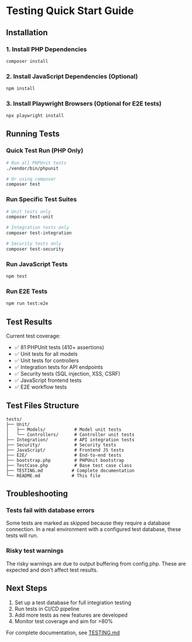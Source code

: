 # Testing Quick Start Guide

## Installation

### 1. Install PHP Dependencies
```bash
composer install
```

### 2. Install JavaScript Dependencies (Optional)
```bash
npm install
```

### 3. Install Playwright Browsers (Optional for E2E tests)
```bash
npx playwright install
```

## Running Tests

### Quick Test Run (PHP Only)
```bash
# Run all PHPUnit tests
./vendor/bin/phpunit

# Or using composer
composer test
```

### Run Specific Test Suites
```bash
# Unit tests only
composer test-unit

# Integration tests only
composer test-integration

# Security tests only
composer test-security
```

### Run JavaScript Tests
```bash
npm test
```

### Run E2E Tests
```bash
npm run test:e2e
```

## Test Results

Current test coverage:
- ✅ 81 PHPUnit tests (410+ assertions)
- ✅ Unit tests for all models
- ✅ Unit tests for controllers
- ✅ Integration tests for API endpoints
- ✅ Security tests (SQL injection, XSS, CSRF)
- ✅ JavaScript frontend tests
- ✅ E2E workflow tests

## Test Files Structure

```
tests/
├── Unit/
│   ├── Models/           # Model unit tests
│   └── Controllers/      # Controller unit tests
├── Integration/          # API integration tests
├── Security/             # Security tests
├── JavaScript/           # Frontend JS tests
├── E2E/                  # End-to-end tests
├── bootstrap.php         # PHPUnit bootstrap
├── TestCase.php          # Base test case class
├── TESTING.md           # Complete documentation
└── README.md            # This file
```

## Troubleshooting

### Tests fail with database errors
Some tests are marked as skipped because they require a database connection. In a real environment with a configured test database, these tests will run.

### Risky test warnings
The risky warnings are due to output buffering from config.php. These are expected and don't affect test results.

## Next Steps

1. Set up a test database for full integration testing
2. Run tests in CI/CD pipeline
3. Add more tests as new features are developed
4. Monitor test coverage and aim for >80%

For complete documentation, see [TESTING.md](TESTING.md)

